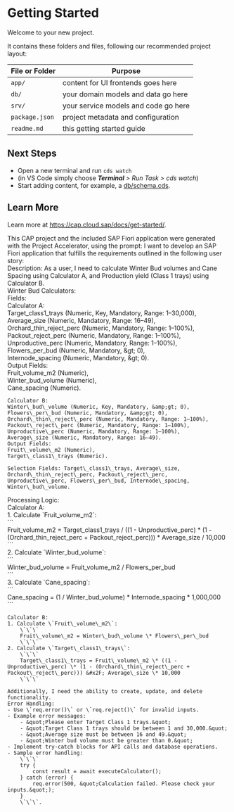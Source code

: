 # Getting Started

Welcome to your new project.

It contains these folders and files, following our recommended project layout:

File or Folder | Purpose
---------|----------
`app/` | content for UI frontends goes here
`db/` | your domain models and data go here
`srv/` | your service models and code go here
`package.json` | project metadata and configuration
`readme.md` | this getting started guide


## Next Steps

- Open a new terminal and run `cds watch`
- (in VS Code simply choose _**Terminal** > Run Task > cds watch_)
- Start adding content, for example, a [db/schema.cds](db/schema.cds).


## Learn More

Learn more at https://cap.cloud.sap/docs/get-started/.


This CAP project and the included SAP Fiori application were generated with the Project Accelerator, using the prompt:     I want to develop an SAP Fiori application that fulfills the requirements outlined in the following user story:  
    Description: As a user, I need to calculate Winter Bud volumes and Cane Spacing using Calculator A, and Production yield (Class 1 trays) using Calculator B.  
    Winter Bud Calculators:  
    Fields:  
    Calculator A:  
    Target\_class1\_trays (Numeric, Key, Mandatory, Range: 1–30,000),  
    Average\_size (Numeric, Mandatory, Range: 16–49),  
    Orchard\_thin\_reject\_perc (Numeric, Mandatory, Range: 1–100%),  
    Packout\_reject\_perc (Numeric, Mandatory, Range: 1–100%),  
    Unproductive\_perc (Numeric, Mandatory, Range: 1–100%),  
    Flowers\_per\_bud (Numeric, Mandatory, &amp;gt; 0),  
    Internode\_spacing (Numeric, Mandatory, &amp;gt; 0).  
    Output Fields:  
    Fruit\_volume\_m2 (Numeric),  
    Winter\_bud\_volume (Numeric),  
    Cane\_spacing (Numeric).  

    Calculator B:  
    Winter\_bud\_volume (Numeric, Key, Mandatory, &amp;gt; 0),  
    Flowers\_per\_bud (Numeric, Mandatory, &amp;gt; 0),  
    Orchard\_thin\_reject\_perc (Numeric, Mandatory, Range: 1–100%),  
    Packout\_reject\_perc (Numeric, Mandatory, Range: 1–100%),  
    Unproductive\_perc (Numeric, Mandatory, Range: 1–100%),  
    Average\_size (Numeric, Mandatory, Range: 16–49).  
    Output Fields:  
    Fruit\_volume\_m2 (Numeric),  
    Target\_class1\_trays (Numeric).  

    Selection Fields: Target\_class1\_trays, Average\_size, Orchard\_thin\_reject\_perc, Packout\_reject\_perc, Unproductive\_perc, Flowers\_per\_bud, Internode\_spacing, Winter\_bud\_volume. 

Processing Logic:  
    Calculator A:  
    1. Calculate \`Fruit\_volume\_m2\`:  
        \`\`\`  
        Fruit\_volume\_m2 = Target\_class1\_trays &#x2F; ((1 - Unproductive\_perc) \* (1 - (Orchard\_thin\_reject\_perc + Packout\_reject\_perc))) \* Average\_size &#x2F; 10,000  
        \`\`\`  
    2. Calculate \`Winter\_bud\_volume\`:  
        \`\`\`  
        Winter\_bud\_volume = Fruit\_volume\_m2 &#x2F; Flowers\_per\_bud  
        \`\`\`  
    3. Calculate \`Cane\_spacing\`:  
        \`\`\`  
        Cane\_spacing = (1 &#x2F; Winter\_bud\_volume) \* Internode\_spacing \* 1,000,000  
        \`\`\`  

    Calculator B:  
    1. Calculate \`Fruit\_volume\_m2\`:  
        \`\`\`  
        Fruit\_volume\_m2 = Winter\_bud\_volume \* Flowers\_per\_bud  
        \`\`\`  
    2. Calculate \`Target\_class1\_trays\`:  
        \`\`\`  
        Target\_class1\_trays = Fruit\_volume\_m2 \* ((1 - Unproductive\_perc) \* (1 - (Orchard\_thin\_reject\_perc + Packout\_reject\_perc))) &#x2F; Average\_size \* 10,000  
        \`\`\`  

    Additionally, I need the ability to create, update, and delete functionality.  
    Error Handling:  
    - Use \`req.error()\` or \`req.reject()\` for invalid inputs.  
    - Example error messages:  
        - &quot;Please enter Target Class 1 trays.&quot;  
        - &quot;Target Class 1 trays should be between 1 and 30,000.&quot;  
        - &quot;Average size must be between 16 and 49.&quot;  
        - &quot;Winter bud volume must be greater than 0.&quot;  
    - Implement try-catch blocks for API calls and database operations.  
    - Sample error handling:  
        \`\`\`  
        try {  
            const result = await executeCalculator();  
        } catch (error) {  
            req.error(500, &quot;Calculation failed. Please check your inputs.&quot;);  
        }  
        \`\`\`.
